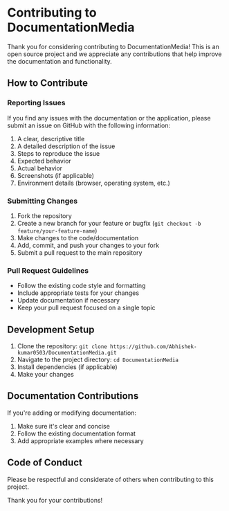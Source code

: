 # Contributing to DocumentationMedia

Thank you for considering contributing to DocumentationMedia! This is an open source project and we appreciate any contributions that help improve the documentation and functionality.

## How to Contribute

### Reporting Issues

If you find any issues with the documentation or the application, please submit an issue on GitHub with the following information:

1. A clear, descriptive title
2. A detailed description of the issue
3. Steps to reproduce the issue
4. Expected behavior
5. Actual behavior
6. Screenshots (if applicable)
7. Environment details (browser, operating system, etc.)

### Submitting Changes

1. Fork the repository
2. Create a new branch for your feature or bugfix (`git checkout -b feature/your-feature-name`)
3. Make changes to the code/documentation
4. Add, commit, and push your changes to your fork
5. Submit a pull request to the main repository

### Pull Request Guidelines

- Follow the existing code style and formatting
- Include appropriate tests for your changes
- Update documentation if necessary
- Keep your pull request focused on a single topic

## Development Setup

1. Clone the repository: `git clone https://github.com/Abhishek-kumar0503/DocumentationMedia.git`
2. Navigate to the project directory: `cd DocumentationMedia`
3. Install dependencies (if applicable)
4. Make your changes

## Documentation Contributions

If you're adding or modifying documentation:

1. Make sure it's clear and concise
2. Follow the existing documentation format
3. Add appropriate examples where necessary

## Code of Conduct

Please be respectful and considerate of others when contributing to this project.

Thank you for your contributions!

